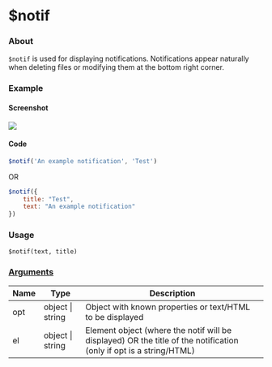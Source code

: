 # $notif

### About

`$notif` is used for displaying notifications. Notifications appear naturally when deleting files or modifying them at the bottom right corner.

### Example

<!-- tabs:start -->
#### **Screenshot**
![](/assets/notif.png)

#### **Code**
```javascript
$notif('An example notification', 'Test')
```

OR

```javascript
$notif({
    title: "Test",
    text: "An example notification"
})
```

<!-- tabs:end -->

### Usage

`$notif(text, title)`

### [Arguments](args/)

| Name | Type            | Description                                                                                                        |
|------|-----------------|--------------------------------------------------------------------------------------------------------------------|
| opt  | object \| string | Object with known properties or text/HTML to be displayed                                                          |
| el   | object \| string | Element object (where the notif will be displayed) OR the title of the notification (only if opt is a string/HTML) |
